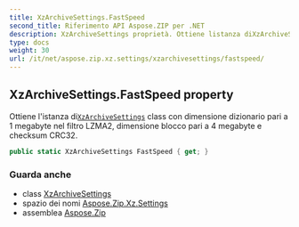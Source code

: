 ```yaml
---
title: XzArchiveSettings.FastSpeed
second_title: Riferimento API Aspose.ZIP per .NET
description: XzArchiveSettings proprietà. Ottiene listanza diXzArchiveSettings class con dimensione dizionario pari a 1 megabyte nel filtro LZMA2 dimensione blocco pari a 4 megabyte e checksum CRC32.
type: docs
weight: 30
url: /it/net/aspose.zip.xz.settings/xzarchivesettings/fastspeed/
---
```

## XzArchiveSettings.FastSpeed property

Ottiene l'istanza di[`XzArchiveSettings`](../) class con dimensione dizionario pari a 1 megabyte nel filtro LZMA2, dimensione blocco pari a 4 megabyte e checksum CRC32.

```csharp
public static XzArchiveSettings FastSpeed { get; }
```

### Guarda anche

* class [XzArchiveSettings](../)
* spazio dei nomi [Aspose.Zip.Xz.Settings](../../xzarchivesettings/)
* assemblea [Aspose.Zip](../../../)


